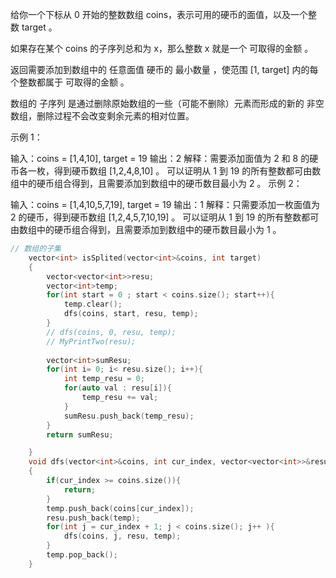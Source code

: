 给你一个下标从 0 开始的整数数组 coins，表示可用的硬币的面值，以及一个整数 target 。

如果存在某个 coins 的子序列总和为 x，那么整数 x 就是一个 可取得的金额 。

返回需要添加到数组中的 任意面值 硬币的 最小数量 ，使范围 [1, target] 内的每个整数都属于 可取得的金额 。

数组的 子序列 是通过删除原始数组的一些（可能不删除）元素而形成的新的 非空 数组，删除过程不会改变剩余元素的相对位置。


示例 1：

输入：coins = [1,4,10], target = 19
输出：2
解释：需要添加面值为 2 和 8 的硬币各一枚，得到硬币数组 [1,2,4,8,10] 。
可以证明从 1 到 19 的所有整数都可由数组中的硬币组合得到，且需要添加到数组中的硬币数目最小为 2 。
示例 2：

输入：coins = [1,4,10,5,7,19], target = 19
输出：1
解释：只需要添加一枚面值为 2 的硬币，得到硬币数组 [1,2,4,5,7,10,19] 。
可以证明从 1 到 19 的所有整数都可由数组中的硬币组合得到，且需要添加到数组中的硬币数目最小为 1 。


```c++
// 数组的子集
    vector<int> isSplited(vector<int>&coins, int target)
    {
        vector<vector<int>>resu;
        vector<int>temp;
        for(int start = 0 ; start < coins.size(); start++){
            temp.clear();
            dfs(coins, start, resu, temp);
        }
        // dfs(coins, 0, resu, temp);
        // MyPrintTwo(resu);
        
        vector<int>sumResu;
        for(int i= 0; i< resu.size(); i++){
            int temp_resu = 0;
            for(auto val : resu[i]){
                temp_resu += val;
            }
            sumResu.push_back(temp_resu);
        }
        return sumResu;

    }
    void dfs(vector<int>&coins, int cur_index, vector<vector<int>>&resu, vector<int>&temp)
    {
        if(cur_index >= coins.size()){
            return;
        }
        temp.push_back(coins[cur_index]);
        resu.push_back(temp);
        for(int j = cur_index + 1; j < coins.size(); j++ ){
            dfs(coins, j, resu, temp);
        }
        temp.pop_back();
    }
```